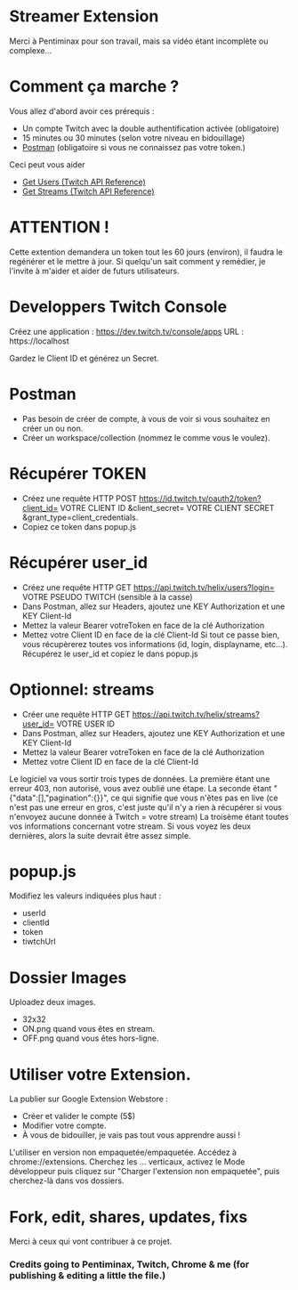 # Streamer Extension

Merci à Pentiminax pour son travail, mais sa vidéo étant incomplète ou complexe...

# Comment ça marche ?

Vous allez d'abord avoir ces prérequis :
+ Un compte Twitch avec la double authentification activée (obligatoire)
+ 15 minutes ou 30 minutes (selon votre niveau en bidouillage)
+ [Postman](https://www.postman.com/downloads/) (obligatoire si vous ne connaissez pas votre token.)

Ceci peut vous aider
+ [Get Users (Twitch API Reference)](https://dev.twitch.tv/docs/api/reference#get-users)
+ [Get Streams (Twitch API Reference)](https://dev.twitch.tv/docs/api/reference#get-streams)

# ATTENTION !
Cette extention demandera un token tout les 60 jours (environ), il faudra le regénérer et le mettre à jour.
Si quelqu'un sait comment y remédier, je l'invite à m'aider et aider de futurs utilisateurs.

# Developpers Twitch Console

Créez une application : https://dev.twitch.tv/console/apps
URL : https://localhost

Gardez le Client ID et générez un Secret.

# Postman
+ Pas besoin de créer de compte, à vous de voir si vous souhaitez en créer un ou non.
+ Créer un workspace/collection (nommez le comme vous le voulez).

# Récupérer TOKEN
+ Créez une requête HTTP POST https://id.twitch.tv/oauth2/token?client_id= VOTRE CLIENT ID &client_secret= VOTRE CLIENT SECRET &grant_type=client_credentials.
+ Copiez ce token dans popup.js

# Récupérer user_id
+ Créez une requête HTTP GET https://api.twitch.tv/helix/users?login= VOTRE PSEUDO TWITCH (sensible à la casse)
+ Dans Postman, allez sur Headers, ajoutez une KEY Authorization et une KEY Client-Id
+ Mettez la valeur Bearer votreToken en face de la clé Authorization
+ Mettez votre Client ID en face de la clé Client-Id
Si tout ce passe bien, vous récupèrerez toutes vos informations (id, login, displayname, etc...). Récupérez le user_id et copiez le dans popup.js

# Optionnel: streams
+ Créer une requête HTTP GET https://api.twitch.tv/helix/streams?user_id= VOTRE USER ID
+ Dans Postman, allez sur Headers, ajoutez une KEY Authorization et une KEY Client-Id
+ Mettez la valeur Bearer votreToken en face de la clé Authorization
+ Mettez votre Client ID en face de la clé Client-Id

Le logiciel va vous sortir trois types de données.
La première étant une erreur 403, non autorisé, vous avez oublié une étape.
La seconde étant "{"data":[],"pagination":{}}", ce qui signifie que vous n'êtes pas en live (ce n'est pas une erreur en gros, c'est juste qu'il n'y a rien à récupérer si vous n'envoyez aucune donnée à Twitch = votre stream)
La troisème étant toutes vos informations concernant votre stream.
Si vous voyez les deux dernières, alors la suite devrait être assez simple.


# popup.js
Modifiez les valeurs indiquées plus haut :
- userId
- clientId
- token
- tiwtchUrl

# Dossier Images
Uploadez deux images.
- 32x32
- ON.png quand vous êtes en stream.
- OFF.png quand vous êtes hors-ligne.

# Utiliser votre Extension.
La publier sur Google Extension Webstore :
- Créer et valider le compte (5$)
- Modifier votre compte.
- À vous de bidouiller, je vais pas tout vous apprendre aussi !

L'utiliser en version non empaquetée/empaquetée.
Accédez à chrome://extensions.
Cherchez les ... verticaux, activez le Mode développeur puis cliquez sur "Charger l'extension non empaquetée", puis cherchez-là dans vos dossiers.

# Fork, edit, shares, updates, fixs
Merci à ceux qui vont contribuer à ce projet.

### Credits going to Pentiminax, Twitch, Chrome & me (for publishing & editing a little the file.)